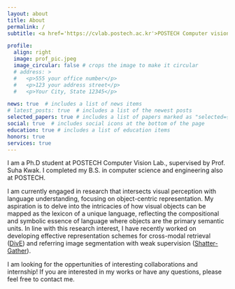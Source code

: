 ```yaml
---
layout: about
title: About
permalink: /
subtitle: <a href='https://cvlab.postech.ac.kr'>POSTECH Computer vision lab.</a> kdwon@postech.ac.kr

profile:
  align: right
  image: prof_pic.jpeg
  image_circular: false # crops the image to make it circular
  # address: >
  #   <p>555 your office number</p>
  #   <p>123 your address street</p>
  #   <p>Your City, State 12345</p>

news: true  # includes a list of news items
# latest_posts: true  # includes a list of the newest posts
selected_papers: true # includes a list of papers marked as "selected={true}"
social: true  # includes social icons at the bottom of the page
education: true # includes a list of education items
honors: true
services: true
---
```


I am a Ph.D student at POSTECH Computer Vision Lab., supervised by Prof. Suha Kwak.
I completed my B.S. in computer science and engineering also at POSTECH.

I am currently engaged in research that intersects visual perception with language understanding, focusing on object-centric representation. 
My aspiration is to delve into the intricacies of how visual objects can be mapped as the lexicon of a unique language, reflecting the compositional and symbolic essence of language where objects are the primary semantic units. 
In line with this research interest, I have recently worked on developing effective representation schemes for cross-modal retrieval ([DivE](http://arxiv.org/abs/2211.16761)) and referring image segmentation with weak supervision ([Shatter-Gather](http://arxiv.org/abs/2308.15512)).

I am looking for the oppertunities of interesting collaborations and internship! 
If you are interested in my works or have any questions, please feel free to contact me.
